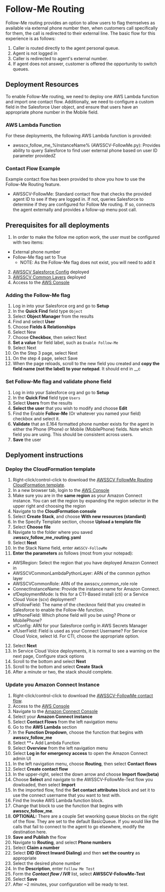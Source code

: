 # Follow-Me Routing
Follow-Me routing provides an option to allow users to flag themselves as available via external phone number then, when customers call specifically for them, the call is redirected to their external line. The basic flow for this experience is as follows:
1. Caller is routed directly to the agent personal queue.
2. Agent is not logged in
3. Caller is redirected to agent's external number.
4. If agent does not answer, customer is offered the opportunity to switch queues.

## Deployment Resources
To enable Follow-Me routing, we need to deploy one AWS Lambda function and import one contact flow. Additionally, we need to configure a custom field in the Salesforce User object, and ensure that users have an appropriate phone number in the Mobile field.

### AWS Lambda Function
For these deployments, the following AWS Lambda function is provided:
- awsscv_follow_me_%InstanceName% (AWSSCV-FollowMe.py): Provides ability to query Salesforce to find user external phone based on user ID parameter providedZ

### Contact Flow Example
Example contact flow has been provided to show you how to use the Follow-Me Routing feature.
- AWSSCV-FollowMe: Standard contact flow that checks the provided agent ID to see if they are logged in. If not, queries Salesforce to determine if they are configured for Follow Me routing. If so, connects the agent externally and provides a follow-up menu post call.

## Prerequisites for all deployments
1. In order to make the follow me option work, the user must be configured with two items:
- External phone number
- Follow-Me flag set to True
  - NOTE: As the Follow-Me flag does not exist, you will need to add it
2. [AWSSCV Salesforce Config](../../Common/AWSSCV-SalesforceConfig) deployed
3. [AWSSCV Common Layers](../../Common/AWSSCV-CommonLayers) deployed
4. Access to the [AWS Console](https://console.aws.amazon.com/console/home)

### Adding the Follow-Me flag
1. Log in into your Salesforce org and go to **Setup** 
2. In the **Quick Find** field type `Object`
3. Select **Object Manager** from the results
4. Find and select **User**
5. Choose **Fields & Relationships**
6. Select New
7. Choose **Checkbox**, then select Next
8. **Set a value** for field label, such as `Enable Follow-Me`
9. Select Next
10. On the Step 3 page, select Next
11.	On the step 4 page, select Save
12.	When the page reloads, scroll to the new field you created and **copy the field name (not the label) to your notepad**. It should end in __c

### Set Follow-Me flag and validate phone field
1. Log in into your Salesforce org and go to **Setup** 
2. In the **Quick Find** field type `Users`
3. Select **Users** from the results
4. **Select the user** that you wish to modify and choose **Edit**
5. Find the Enable **Follow-Me** (Or whatever you named your field) checkbox and select it.
6. **Validate** that an E.164 formatted phone number exists for the agent in either the Phone (Phone) or Mobile (MobilePhone) fields. Note which field you are using. This should be consistent across users.
7. **Save** the user

## Deplyoment instructions
### Deploy the CloudFormation template
1. Right-click/control-click to download the [AWSSCV FollowMe Routing CloudFormation template](https://raw.githubusercontent.com/amazon-connect/amazon-connect-salesforce-scv/master/Examples/AWSSCV-FollowMeRouting/CloudFormation/awsscv_follow_me_routing.yaml).
2. In a new browser tab, login to the [AWS Console](https://console.aws.amazon.com/console/home)
3.	Make sure you are in the **same region** as your Amazon Connect instance. You can set the region by expanding the region selector in the upper right and choosing the region
4.	Navigate to the **CloudFormation console**
5.	Select **Create Stack**, and choose **With new resources (standard)**
6.	In the Specify Template section, choose **Upload a template file**
7.	Select **Choose file**
8.	Navigate to the folder where you saved a**wsscv_follow_me_routing.yaml**
9.	Select **Next**
10.	In the Stack Name field, enter `AWSSCV-FollowMe`
11.	**Enter the parameters** as follows (most from your notepad):
 - AWSRegion: Select the region that you have deployed Amazon Connect in
 - AWSSCVCommonLambdaPythonLayer: ARN of the common python layer
 - AWSSCVCommonRole: ARN of the awsscv_common_role role
 - ConnectInstanceName: Provide the instance name for Amazon Connect.
 - sfDeploymentMode: Is this for a CTI-Based install (cti) or a Service Cloud Voice (scv) deployment?
 - sfFollowField: The name of the checknox field that you created in Salesforce to enable the Follow-Me function.
 - sfPhoneField: Which phone field will you be using? Phone or MobilePhone?
 - sfConfig: ARN for your Salesforce config in AWS Secrets Manager
 - sfUserField: Field is used as your Connect Username? For Service Cloud Voice, select Id. For CTI, choose the appropriate option.
12.	Select **Next**
13.	In Service Cloud Voice deployments, it is normal to see a warning on the next page, Configure stack options
14.	Scroll to the bottom and select **Next**
15.	Scroll to the bottom and select **Create Stack**
16.	After a minute or two, the stack should complete.

### Update you Amazon Connect Instance
1. Right-click/control-click to download the [AWSSCV-FollowMe contact flow](../../Examples/AWSSCV-FollowMeRouting/ContactFlows/AWSSCV-FollowMe-Test).
2. Access to the [AWS Console](https://console.aws.amazon.com/console/home)
3. Navigate to the [Amazon Connect Console](https://console.aws.amazon.com/connect/home)
4. Select your **Amazon Connect instance**
5. Select **Contact Flows** from the left navigation menu
6. Go to the **AWS Lambda** section
7. In the **Function Dropdown**, choose the function that begins with **awsscv_follow_me**
8. Select **+ Add Lambda Function
9. Select **Overview** from the left navigation menu
10. Select **Log in for emergency access** to open the Amazon Connect admin UI
11. In the left navigation menu, choose **Routing**, then select **Contact flows**
12. Select **Create contact flow**
13. In the upper-right, select the down arrow and choose **Import flow(beta)**
14. Choose **Select** and navigate to the AWSSCV-FollowMe-Test flow you dowloaded, then select **Import**
15. In the imported flow, find the **Set contact attributes** block and set it to use the connect username that you want to test with.
16. Find the Invoke AWS Lambda function block.
17. Change that block to use the function that begins with **awsscv_follow_me**.
18. **OPTIONAL:** There are a couple Set wworking queue blocks on the right of the flow. They are set to the default BasicQueue. If you would like the calls that fail to connect to the agent to go elsewhere, modify the destination here.
19. **Save and Publish** the flow
20. Navigate to **Routing**, and select **Phone numbers**
21. Select **Claim a number**
22. Select **DID (Direct Inward Dialing)** and then **set the country** as appropriate
23. Select the desired phone number
24. In the **Description**, enter `Follow Me Test`
25. Form the ***Contact flow / IVR*** list, select **AWSSCV-FollowMe-Test**
26. Select **Save**
27. After ~2 minutes, your configuration will be ready to test.
